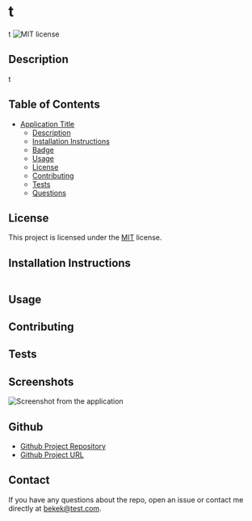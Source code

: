
  # t
  t ![MIT license](
  https://img.shields.io/badge/license-MIT-green
)
  
  ## Description
  t
  
  ## Table of Contents
  - [Application Title](#application-title)
    - [Description](#description-of-application)
    - [Installation Instructions](#installation-instructions)
    - [Badge](#badge)
    - [Usage](#usage)
    - [License](#license)
    - [Contributing](#contributing)
    - [Tests](#tests)
    - [Questions](#questions)
  



  ## License

  
  This project is licensed under the  [MIT](https://opensource.org/licenses/MIT) license.
  


  ## Installation Instructions
  ```
  
  ```


  ## Usage
  

  
  ## Contributing
  

  
  ## Tests
  

  
  ## Screenshots 
  ![Screenshot from the application](./assets/images/)


  ## Github 
  - [Github Project Repository](https://test.com) 
  - [Github Project URL](emaiol) 
  

  ## Contact
  If you have any questions about the repo, open an issue or contact me directly at bekek@test.com. 